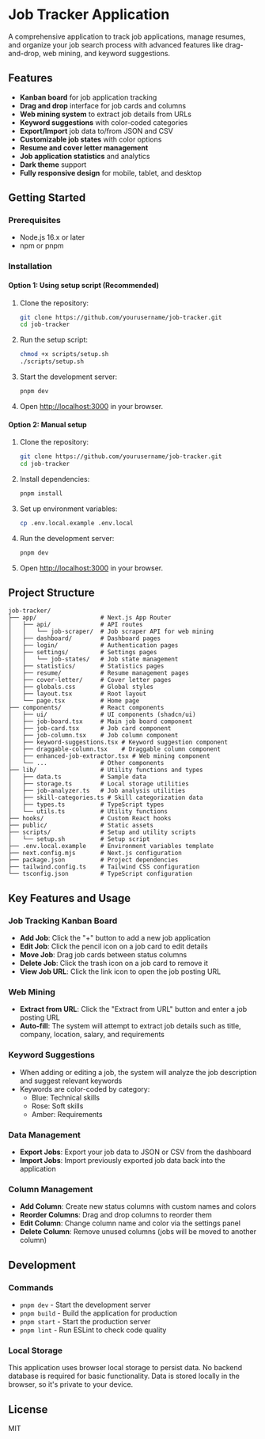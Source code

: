 # Job Tracker Application

A comprehensive application to track job applications, manage resumes, and organize your job search process with advanced features like drag-and-drop, web mining, and keyword suggestions.

## Features

- **Kanban board** for job application tracking
- **Drag and drop** interface for job cards and columns
- **Web mining system** to extract job details from URLs
- **Keyword suggestions** with color-coded categories
- **Export/Import** job data to/from JSON and CSV
- **Customizable job states** with color options
- **Resume and cover letter management**
- **Job application statistics** and analytics
- **Dark theme** support
- **Fully responsive design** for mobile, tablet, and desktop

## Getting Started

### Prerequisites

- Node.js 16.x or later
- npm or pnpm

### Installation

#### Option 1: Using setup script (Recommended)

1. Clone the repository:
   ```bash
   git clone https://github.com/yourusername/job-tracker.git
   cd job-tracker
   ```

2. Run the setup script:
   ```bash
   chmod +x scripts/setup.sh
   ./scripts/setup.sh
   ```

3. Start the development server:
   ```bash
   pnpm dev
   ```

4. Open [http://localhost:3000](http://localhost:3000) in your browser.

#### Option 2: Manual setup

1. Clone the repository:
   ```bash
   git clone https://github.com/yourusername/job-tracker.git
   cd job-tracker
   ```

2. Install dependencies:
   ```bash
   pnpm install
   ```

3. Set up environment variables:
   ```bash
   cp .env.local.example .env.local
   ```

4. Run the development server:
   ```bash
   pnpm dev
   ```

5. Open [http://localhost:3000](http://localhost:3000) in your browser.

## Project Structure

```
job-tracker/
├── app/                  # Next.js App Router
│   ├── api/              # API routes
│   │   └── job-scraper/  # Job scraper API for web mining
│   ├── dashboard/        # Dashboard pages
│   ├── login/            # Authentication pages
│   ├── settings/         # Settings pages
│   │   └── job-states/   # Job state management
│   ├── statistics/       # Statistics pages
│   ├── resume/           # Resume management pages
│   ├── cover-letter/     # Cover letter pages
│   ├── globals.css       # Global styles
│   ├── layout.tsx        # Root layout
│   └── page.tsx          # Home page
├── components/           # React components
│   ├── ui/               # UI components (shadcn/ui)
│   ├── job-board.tsx     # Main job board component
│   ├── job-card.tsx      # Job card component
│   ├── job-column.tsx    # Job column component
│   ├── keyword-suggestions.tsx # Keyword suggestion component
│   ├── draggable-column.tsx    # Draggable column component
│   ├── enhanced-job-extractor.tsx # Web mining component
│   └── ...               # Other components
├── lib/                  # Utility functions and types
│   ├── data.ts           # Sample data
│   ├── storage.ts        # Local storage utilities
│   ├── job-analyzer.ts   # Job analysis utilities
│   ├── skill-categories.ts # Skill categorization data
│   ├── types.ts          # TypeScript types
│   └── utils.ts          # Utility functions
├── hooks/                # Custom React hooks
├── public/               # Static assets
├── scripts/              # Setup and utility scripts
│   └── setup.sh          # Setup script
├── .env.local.example    # Environment variables template
├── next.config.mjs       # Next.js configuration
├── package.json          # Project dependencies
├── tailwind.config.ts    # Tailwind CSS configuration
└── tsconfig.json         # TypeScript configuration
```

## Key Features and Usage

### Job Tracking Kanban Board

- **Add Job**: Click the "+" button to add a new job application
- **Edit Job**: Click the pencil icon on a job card to edit details
- **Move Job**: Drag job cards between status columns
- **Delete Job**: Click the trash icon on a job card to remove it
- **View Job URL**: Click the link icon to open the job posting URL

### Web Mining

- **Extract from URL**: Click the "Extract from URL" button and enter a job posting URL
- **Auto-fill**: The system will attempt to extract job details such as title, company, location, salary, and requirements

### Keyword Suggestions

- When adding or editing a job, the system will analyze the job description and suggest relevant keywords
- Keywords are color-coded by category:
  - Blue: Technical skills
  - Rose: Soft skills
  - Amber: Requirements

### Data Management

- **Export Jobs**: Export your job data to JSON or CSV from the dashboard
- **Import Jobs**: Import previously exported job data back into the application

### Column Management

- **Add Column**: Create new status columns with custom names and colors
- **Reorder Columns**: Drag and drop columns to reorder them
- **Edit Column**: Change column name and color via the settings panel
- **Delete Column**: Remove unused columns (jobs will be moved to another column)

## Development

### Commands

- `pnpm dev` - Start the development server
- `pnpm build` - Build the application for production
- `pnpm start` - Start the production server
- `pnpm lint` - Run ESLint to check code quality

### Local Storage

This application uses browser local storage to persist data. No backend database is required for basic functionality. Data is stored locally in the browser, so it's private to your device.

## License

MIT

